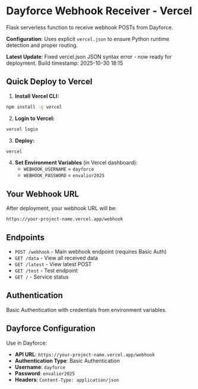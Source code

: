 # Dayforce Webhook Receiver - Vercel

Flask serverless function to receive webhook POSTs from Dayforce.

**Configuration**: Uses explicit `vercel.json` to ensure Python runtime detection and proper routing.

**Latest Update**: Fixed vercel.json JSON syntax error - now ready for deployment. Build timestamp: 2025-10-30 18:15

## Quick Deploy to Vercel

1. **Install Vercel CLI:**
```bash
npm install -g vercel
```

2. **Login to Vercel:**
```bash
vercel login
```

3. **Deploy:**
```bash
vercel
```

4. **Set Environment Variables** (in Vercel dashboard):
   - `WEBHOOK_USERNAME` = `dayforce`
   - `WEBHOOK_PASSWORD` = `envalior2025`

## Your Webhook URL

After deployment, your webhook URL will be:
```
https://your-project-name.vercel.app/webhook
```

## Endpoints

- `POST /webhook` - Main webhook endpoint (requires Basic Auth)
- `GET /data` - View all received data
- `GET /latest` - View latest POST
- `GET /test` - Test endpoint
- `GET /` - Service status

## Authentication

Basic Authentication with credentials from environment variables.

## Dayforce Configuration

Use in Dayforce:
- **API URL**: `https://your-project-name.vercel.app/webhook`
- **Authentication Type**: Basic Authentication
- **Username**: `dayforce`
- **Password**: `envalior2025`
- **Headers**: `Content-Type: application/json`
